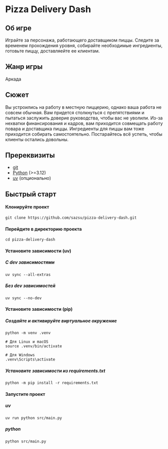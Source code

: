 # Pizza Delivery Dash

## Об игре
Играйте за персонажа, работающего доставщиком пиццы. Следите за временем прохождения уровня, собирайте необходимые ингредиенты, готовьте пиццу, доставляейте ее клиентам.

## Жанр игры
Аркада

## Сюжет
Вы устроились на работу в местную пиццерию, однако ваша работа не совсем обычная. Вам придется столкнуться с препятствиями и пытаться заслужить доверие руководства, чтобы вас не уволили. Из-за нехватки финансирования и кадров, вам приходится совмещать работу повара и доставщика пиццы. Ингредиенты для пиццы вам тоже приходится собирать самостоятельно. Постарайтесь всё успеть, чтобы клиенты остались довольны.

## Пререквизиты

- [git](https://git-scm.com/downloads)
- [Python](https://www.python.org/downloads/) (>=3.12)
- [uv](https://docs.astral.sh/uv/) (опционально)

## Быстрый старт

#### Клонируйте проект

```shell
git clone https://github.com/sazsu/pizza-delivery-dash.git
```

#### Перейдите в директорию проекта

```shell
cd pizza-delivery-dash
```

#### Установите зависимости (uv)

##### С dev зависимостями

```shell
uv sync --all-extras
```

##### Без dev зависимостей

```shell
uv sync --no-dev
```

#### Установите зависимости (pip)

##### Создайте и активируйте виртуальное окружение

```shell
python -m venv .venv

# Для Linux и macOS
source .venv/bin/activate

# Для Windows
.venv\Scripts\activate
```

##### Установите зависимости из requirements.txt

```shell
python -m pip install -r requirements.txt
```

#### Запустите проект

##### uv

```shell
uv run python src/main.py
```

##### python

```shell
python src/main.py
```
